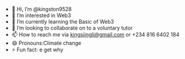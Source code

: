 - 👋 Hi, I’m @kingston9528
- 👀 I’m interested in Web3
- 🌱 I’m currently learning the Basic of Web3
- 💞️ I’m looking to collaborate on to a voluntary tutor 
- 📫 How to reach me via kingsjingli@gmail.com or +234 816 6402 184
- 😄 Pronouns:Climate change
- ⚡ Fun fact: e get why


<!---
kingston9528/kingston9528 is a ✨ special ✨ repository because its `README.md` (this file) appears on your GitHub profile.
You can click the Preview link to take a look at your changes.
--->
